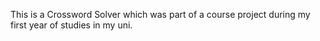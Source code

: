 This is a Crossword Solver which was part of a course project during my first year of studies in my uni.
